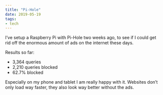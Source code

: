 ```yaml
---
title: "Pi-Hole"
date: 2019-05-19
tags:
- tech
---
```


I’ve setup a Raspberry Pi with Pi-Hole two weeks ago, to see if I could get rid off the enormous amount of ads on the internet these days.

Results so far:

- 3,364 queries
- 2,210 queries blocked
- 62.7% blocked

Especially on my phone and tablet I am really happy with it. Websites don’t only load way faster, they also look way better without the ads.
